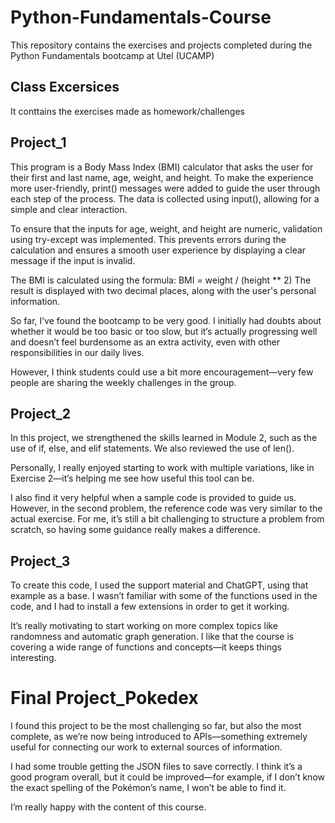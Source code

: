 # Python-Fundamentals-Course
This repository contains the exercises and projects completed during the Python Fundamentals bootcamp at Utel (UCAMP)

## Class Excersices
It conttains the exercises made as homework/challenges

## Project_1
This program is a Body Mass Index (BMI) calculator that asks the user for their first and last name, age, weight, and height. To make the experience more user-friendly, print() messages were added to guide the user through each step of the process. The data is collected using input(), allowing for a simple and clear interaction.

To ensure that the inputs for age, weight, and height are numeric, validation using try-except was implemented. This prevents errors during the calculation and ensures a smooth user experience by displaying a clear message if the input is invalid.

The BMI is calculated using the formula:
BMI = weight / (height ** 2)
The result is displayed with two decimal places, along with the user's personal information.

So far, I’ve found the bootcamp to be very good. I initially had doubts about whether it would be too basic or too slow, but it’s actually progressing well and doesn’t feel burdensome as an extra activity, even with other responsibilities in our daily lives.

However, I think students could use a bit more encouragement—very few people are sharing the weekly challenges in the group.

## Project_2
In this project, we strengthened the skills learned in Module 2, such as the use of if, else, and elif statements. We also reviewed the use of len().

Personally, I really enjoyed starting to work with multiple variations, like in Exercise 2—it’s helping me see how useful this tool can be.

I also find it very helpful when a sample code is provided to guide us. However, in the second problem, the reference code was very similar to the actual exercise. For me, it’s still a bit challenging to structure a problem from scratch, so having some guidance really makes a difference.


## Project_3
To create this code, I used the support material and ChatGPT, using that example as a base. I wasn’t familiar with some of the functions used in the code, and I had to install a few extensions in order to get it working.

It’s really motivating to start working on more complex topics like randomness and automatic graph generation. I like that the course is covering a wide range of functions and concepts—it keeps things interesting.

# Final Project_Pokedex
I found this project to be the most challenging so far, but also the most complete, as we’re now being introduced to APIs—something extremely useful for connecting our work to external sources of information.

I had some trouble getting the JSON files to save correctly. I think it’s a good program overall, but it could be improved—for example, if I don’t know the exact spelling of the Pokémon’s name, I won’t be able to find it.

I’m really happy with the content of this course.
